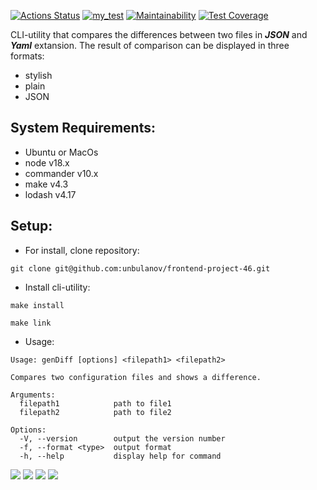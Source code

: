 [![Actions Status](https://github.com/unbulanov/frontend-project-46/workflows/hexlet-check/badge.svg)](https://github.com/unbulanov/frontend-project-46/actions)
[![my_test](https://github.com/unbulanov/frontend-project-46/actions/workflows/nodejs.yml/badge.svg)](https://github.com/unbulanov/frontend-project-46/actions/workflows/nodejs.yml)
[![Maintainability](https://api.codeclimate.com/v1/badges/1a3b3c4efe7b91232555/maintainability)](https://codeclimate.com/github/unbulanov/frontend-project-46/maintainability)
[![Test Coverage](https://api.codeclimate.com/v1/badges/1a3b3c4efe7b91232555/test_coverage)](https://codeclimate.com/github/unbulanov/frontend-project-46/test_coverage)

CLI-utility that compares the differences between two files in ***JSON*** and ***Yaml*** extansion. The result of comparison can be displayed in three formats:
- stylish
- plain
- JSON

## System Requirements:
- Ubuntu or MacOs
- node v18.x
- commander v10.x
- make v4.3
- lodash v4.17

## Setup:
- For install, clone repository:
```
git clone git@github.com:unbulanov/frontend-project-46.git
```
- Install cli-utility:
```
make install

make link
```
- Usage:
```
Usage: genDiff [options] <filepath1> <filepath2>

Compares two configuration files and shows a difference.

Arguments:
  filepath1            path to file1
  filepath2            path to file2

Options:
  -V, --version        output the version number
  -f, --format <type>  output format
  -h, --help           display help for command
```


<a href="https://asciinema.org/a/xrY9LnS3SmvvLdUYprmyG8sus" target="_blank"><img src="https://asciinema.org/a/xrY9LnS3SmvvLdUYprmyG8sus.svg" /></a>
<a href="https://asciinema.org/a/ppKni8lavV95AlU2o29C9XK9Z" target="_blank"><img src="https://asciinema.org/a/ppKni8lavV95AlU2o29C9XK9Z.svg" /></a>
<a href="https://asciinema.org/a/TuGptmGRrGmAVeg7xEkoHTraN" target="_blank"><img src="https://asciinema.org/a/TuGptmGRrGmAVeg7xEkoHTraN.svg" /></a>
<a href="https://asciinema.org/a/3LOBKxwAfahZTS1QfYJ33oxGB" target="_blank"><img src="https://asciinema.org/a/3LOBKxwAfahZTS1QfYJ33oxGB.svg" /></a>